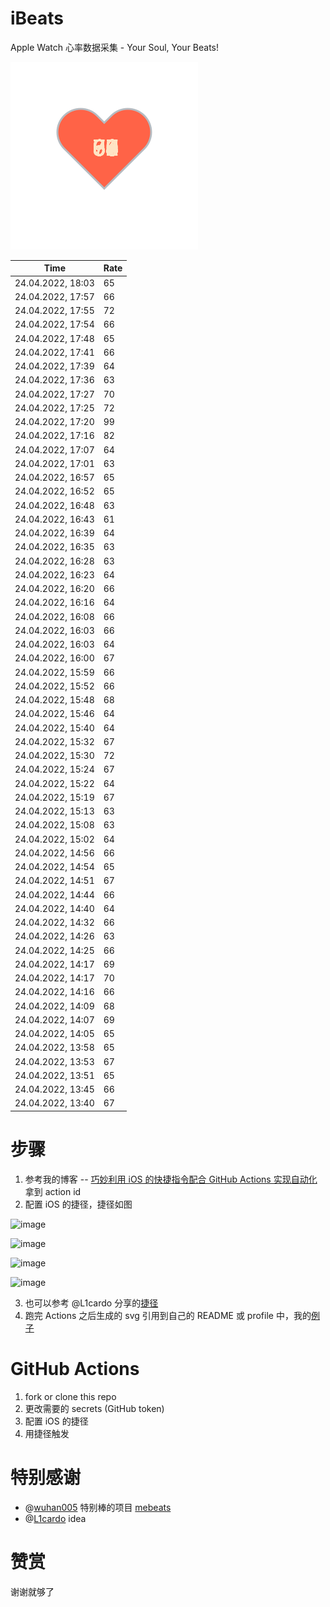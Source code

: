 # iBeats
Apple Watch 心率数据采集 - Your Soul, Your Beats!

![](./files/heart.svg)

<!--START_SECTION:my_heart_rate-->
| Time | Rate | 
 | ---- | ---- | 
| 24.04.2022, 18:03 | 65 |
| 24.04.2022, 17:57 | 66 |
| 24.04.2022, 17:55 | 72 |
| 24.04.2022, 17:54 | 66 |
| 24.04.2022, 17:48 | 65 |
| 24.04.2022, 17:41 | 66 |
| 24.04.2022, 17:39 | 64 |
| 24.04.2022, 17:36 | 63 |
| 24.04.2022, 17:27 | 70 |
| 24.04.2022, 17:25 | 72 |
| 24.04.2022, 17:20 | 99 |
| 24.04.2022, 17:16 | 82 |
| 24.04.2022, 17:07 | 64 |
| 24.04.2022, 17:01 | 63 |
| 24.04.2022, 16:57 | 65 |
| 24.04.2022, 16:52 | 65 |
| 24.04.2022, 16:48 | 63 |
| 24.04.2022, 16:43 | 61 |
| 24.04.2022, 16:39 | 64 |
| 24.04.2022, 16:35 | 63 |
| 24.04.2022, 16:28 | 63 |
| 24.04.2022, 16:23 | 64 |
| 24.04.2022, 16:20 | 66 |
| 24.04.2022, 16:16 | 64 |
| 24.04.2022, 16:08 | 66 |
| 24.04.2022, 16:03 | 66 |
| 24.04.2022, 16:03 | 64 |
| 24.04.2022, 16:00 | 67 |
| 24.04.2022, 15:59 | 66 |
| 24.04.2022, 15:52 | 66 |
| 24.04.2022, 15:48 | 68 |
| 24.04.2022, 15:46 | 64 |
| 24.04.2022, 15:40 | 64 |
| 24.04.2022, 15:32 | 67 |
| 24.04.2022, 15:30 | 72 |
| 24.04.2022, 15:24 | 67 |
| 24.04.2022, 15:22 | 64 |
| 24.04.2022, 15:19 | 67 |
| 24.04.2022, 15:13 | 63 |
| 24.04.2022, 15:08 | 63 |
| 24.04.2022, 15:02 | 64 |
| 24.04.2022, 14:56 | 66 |
| 24.04.2022, 14:54 | 65 |
| 24.04.2022, 14:51 | 67 |
| 24.04.2022, 14:44 | 66 |
| 24.04.2022, 14:40 | 64 |
| 24.04.2022, 14:32 | 66 |
| 24.04.2022, 14:26 | 63 |
| 24.04.2022, 14:25 | 66 |
| 24.04.2022, 14:17 | 69 |
| 24.04.2022, 14:17 | 70 |
| 24.04.2022, 14:16 | 66 |
| 24.04.2022, 14:09 | 68 |
| 24.04.2022, 14:07 | 69 |
| 24.04.2022, 14:05 | 65 |
| 24.04.2022, 13:58 | 65 |
| 24.04.2022, 13:53 | 67 |
| 24.04.2022, 13:51 | 65 |
| 24.04.2022, 13:45 | 66 |
| 24.04.2022, 13:40 | 67 |

<!--END_SECTION:my_heart_rate-->

# 步骤
1. 参考我的博客 -- [巧妙利用 iOS 的快捷指令配合 GitHub Actions 实现自动化](https://github.com/yihong0618/gitblog/issues/198) 拿到 action id
2. 配置 iOS 的捷径，捷径如图

![image](https://user-images.githubusercontent.com/15976103/122154218-0db0b480-ce97-11eb-93bb-5aec07c558dc.png)

![image](https://user-images.githubusercontent.com/15976103/122154236-186b4980-ce97-11eb-8e4b-70551a0391ae.png)

![image](https://user-images.githubusercontent.com/15976103/122154268-2d47dd00-ce97-11eb-902e-3acf292265a9.png)

![image](https://user-images.githubusercontent.com/15976103/122174055-fa144680-ceb4-11eb-9be2-3eb83cd516f7.png)

3. 也可以参考 @L1cardo 分享的[捷径](https://www.icloud.com/shortcuts/6ab6047b459c41ad822ad6b94b1c03d4)
4. 跑完 Actions 之后生成的 svg 引用到自己的 README 或 profile 中，我的[例子](https://github.com/yihong0618) 

# GitHub Actions

1. fork or clone this repo
2. 更改需要的 secrets (GitHub token)
3. 配置 iOS 的捷径
4. 用捷径触发

# 特别感谢
- @[wuhan005](https://github.com/wuhan005) 特别棒的项目 [mebeats](https://github.com/wuhan005/mebeats)
- @[L1cardo](https://github.com/L1cardo) idea

# 赞赏
谢谢就够了
